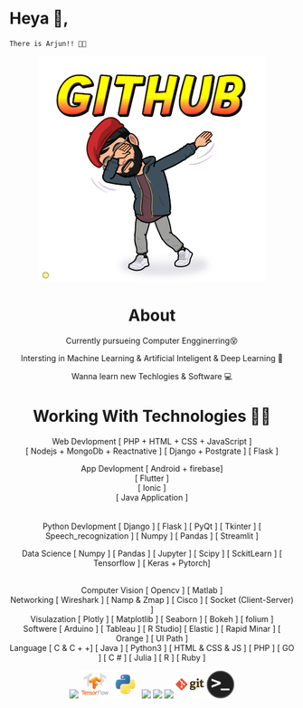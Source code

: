 # Heya 🤙, 
    There is Arjun!! 🤞✨
 

<center><a href="https://github.com/Arjunvankani">
  <img src="https://github.com/Arjunvankani/README.md/blob/main/github.png" />
</a><center>

# About

Currently pursueing Computer Engginerring😵

Intersting in Machine Learning & Artificial Inteligent & Deep Learning 😬

Wanna learn new Techlogies & Software 💻
<br/>
# Working With Technologies 🤩🤩


Web Devlopment [ PHP + HTML + CSS + JavaScript ]  
               [ Nodejs + MongoDb + Reactnative ]
               [ Django + Postgrate ] 
               [ Flask ]         
               
App Devlopment [ Android + firebase]  
               [ Flutter ]         
               [ Ionic ]          
               [ Java Application ]   
<br/>               
Python Devlopment [ Django ]
                  [ Flask ]
                  [ PyQt ]
                  [ Tkinter ]
                  [ Speech_recognization ]
                  [ Numpy ]
                  [ Pandas ]
                  [ Streamlit ]
<br/>

Data Science [ Numpy ]
             [ Pandas ]
             [ Jupyter ]
             [ Scipy ]
             [ SckitLearn ]
             [ Tensorflow ]
             [ Keras + Pytorch]
         
<br/>         
Computer Vision [ Opencv ]
                [ Matlab ]

<br/>
Networking  [ Wireshark ]
            [ Namp & Zmap ]
            [ Cisco ]
            [ Socket (Client-Server) ]
         
<br/>         
Visulazation [ Plotly ]
             [ Matplotlib ]
             [ Seaborn ]
             [ Bokeh ] 
             [ folium ]
         
<br/>         
Softwere  [ Arduino ] 
          [ Tableau ]
          [ R Studio]
          [ Elastic ]
          [ Rapid Minar ]
          [ Orange ]
          [ UI Path ]
        
<br/>        
Language [ C & C + +]
         [ Java ]
         [ Python3 ]
         [ HTML & CSS & JS ]
         [ PHP ]
         [ GO ]
         [ C # ]
         [ Julia ]
         [ R ]
         [ Ruby ]
         
<code><img height="50" src="https://pytorch.org/assets/images/pytorch-logo.png"></code>
<code><img height="50" src="https://raw.githubusercontent.com/github/explore/80688e429a7d4ef2fca1e82350fe8e3517d3494d/topics/tensorflow/tensorflow.png"></code>
<code><img height="50" src="https://raw.githubusercontent.com/github/explore/80688e429a7d4ef2fca1e82350fe8e3517d3494d/topics/python/python.png"></code>
<code><img height="50" src="https://cdn.jsdelivr.net/npm/simple-icons@3.4.0/icons/jupyter.svg"></code>
<code><img height="50" src="https://cdn.jsdelivr.net/npm/simple-icons@3.4.0/icons/heroku.svg"></code>
<code><img height="50" src="https://cdn.jsdelivr.net/npm/simple-icons@3.4.0/icons/flask.svg"></code>
<code><img height="50" src="https://raw.githubusercontent.com/github/explore/80688e429a7d4ef2fca1e82350fe8e3517d3494d/topics/git/git.png"></code>
<code><img height="50" src="https://raw.githubusercontent.com/github/explore/80688e429a7d4ef2fca1e82350fe8e3517d3494d/topics/terminal/terminal.png"></code>
